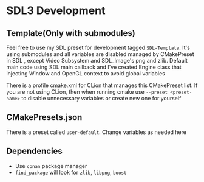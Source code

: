 # SDL3 Development

## Template(Only with submodules)
Feel free to use my SDL preset for development tagged `SDL-Template`. 
It's using submodules and all variables are disabled managed by CMakePreset in SDL
, except Video Subsystem and SDL_Image's png and zlib. Default main code using SDL main callback and I've created Engine class that injecting Window and OpenGL context to avoid global variables

There is a profile cmake.xml for CLion that manages this CMakePreset list. 
If you are not using CLion, then when running cmake use `--preset <preset-name>` to disable unnecessary variables or create new one for yourself

## CMakePresets.json

There is a preset called `user-default`. Change variables as needed here

## Dependencies

* Use `conan` package manager
* `find_package` will look for `zlib`, `libpng`, `boost`
